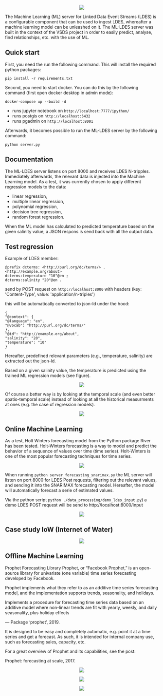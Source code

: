 <p align="center">
  <img src="https://github.com/samuvack/ML-LDES-server/blob/master/images/logo.png?raw=true"/>
</p>

The Machine Learning (ML) server for Linked Data Event Streams (LDES) is a configurable component that can be used to ingest LDES, whereafter a machine learning model can be unleashed on it. The ML-LDES server was built in the context of the VSDS project in order to easily predict, analyse, find relationships, etc. with the use of ML.

## Quick start
First, you need the run the following command. This will install the required python packages:
```
pip install -r requirements.txt
```
Second, you need to start docker. You can do this by the following command (first open docker desktop in admin mode):
```
docker-compose up --build -d
```
* runs jupyter notebook on `http://localhost:7777/ipython/`
* runs postgis on `http://localhost:5432`
* runs pgadmin on `http://localhost:8001`

Afterwards, it becomes possible to run the ML-LDES server by the following command:
```
python server.py
```



## Documentation

The ML-LDES server listens on port 8000 and receives LDES N-tripples. Immediately afterwards, the relevant data is injected into the Machine Learning model. As a test, it was currently chosen to apply different regression models to the data:
* linear regression,
* multiple linear regression,
* polynomial regression,
* decision tree regression,
* random forest regression.

When the ML model has calculated to predicted temperature based on the given salinity value, a JSON respons is send back with all the output data.

## Test regression

Example of LDES member:

```
@prefix dcterms: <http://purl.org/dc/terms/> .
<http://example.org/about>
dcterms:temperature "10"@en ;
dcterms:salinity "20"@en .
```

send by POST request on `http://localhost:8000` with headers (key: 'Content-Type', value: 'application/n-triples')

this will be automatically converted to json-ld under the hood:
```
{
"@context": {
"@language": "en",
"@vocab": "http://purl.org/dc/terms/"
},
"@id": "http://example.org/about",
"salinity": "20",
"temperature": "10"
}
```
Hereafter, predefined relevant parameters (e.g., temperature, salinity) are extracted out the json-ld.

Based on a given salinity value, the temperature is predicted using the trained ML regression models (see figure).

<p align="center">
  <img src="https://github.com/samuvack/ML-LDES-server/blob/master/images/plots.png?raw=true"/>
</p>


Of course a better way is by looking at the temporal scale (and even better spatio-temporal scale) instead of looking at all the historical measurments at ones (e.g. the case of regression models).
<p align="center">
  <img src="https://github.com/samuvack/ML-LDES-server/blob/master/images/timeseries3.png?raw=true"/>
</p>

  ## Online Machine Learning
  
  As a test, Holt Winters forecasting model from the Python package River has been tested. Holt-Winters forecasting is a way to model and predict the behavior of a sequence of values over time (time series). Holt-Winters is one of the most popular forecasting techniques for time series.
  

<p align="center">
  <img src="https://github.com/samuvack/ML-LDES-server/blob/master/output_ml/online_forecasting_snarimax.gif?raw=true"/>
</p>

When running `python server_forecasting_snarimax.py` the ML server will listen on port 8000 for LDES Post requests, filtering out the relevant values, and sending it into the SNARIMAX forecasting model. Hereafter, the model will automatically forecast a serie of estimated values.

Via the python script `python ./data_processing/demo_ldes_input.py`) a demo LDES POST request will be send to http://localhost:8000/input

<p align="center">
  <img src="https://github.com/samuvack/ML-LDES-server/blob/master/output_ml/gif_forecasting_SNARIMAX.gif?raw=true"/>
</p>

## Case study IoW (Internet of Water)

<p align="center">
  <img src="https://github.com/samuvack/ML-LDES-server/blob/master/images/plot_conductivity_temeprature.png?raw=true"/>
</p>

## Offline Machine Learning

Prophet Forecasting Library
Prophet, or “Facebook Prophet,” is an open-source library for univariate (one variable) time series forecasting developed by Facebook.

Prophet implements what they refer to as an additive time series forecasting model, and the implementation supports trends, seasonality, and holidays.

Implements a procedure for forecasting time series data based on an additive model where non-linear trends are fit with yearly, weekly, and daily seasonality, plus holiday effects

— Package ‘prophet’, 2019.

It is designed to be easy and completely automatic, e.g. point it at a time series and get a forecast. As such, it is intended for internal company use, such as forecasting sales, capacity, etc.

For a great overview of Prophet and its capabilities, see the post:

Prophet: forecasting at scale, 2017.

<p align="center">
  <img src="https://github.com/samuvack/ML-LDES-server/blob/master/offline_ml/Prophet_plot1.png?raw=true?raw=true"/>
</p>

<p align="center">
  <img src="https://github.com/samuvack/ML-LDES-server/blob/master/offline_ml/Prophet_plot2.png?raw=true?raw=true"/>
</p>

<p align="center">
  <img src="https://github.com/samuvack/ML-LDES-server/blob/master/offline_ml/Prophet_plot3.png?raw=true?raw=true"/>
</p>
